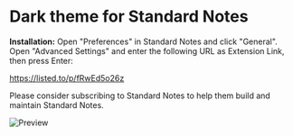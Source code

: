 # Dark theme for Standard Notes

**Installation:**
Open "Preferences" in Standard Notes and click "General". Open "Advanced Settings" and enter the following URL as Extension Link, then press Enter:

https://listed.to/p/fRwEd5o26z

Please consider subscribing to Standard Notes to help them build and maintain Standard Notes.

![Preview](https://github.com/Tellervo89/sn-dark-theme-saratoga/blob/main/preview.png "Preview")
